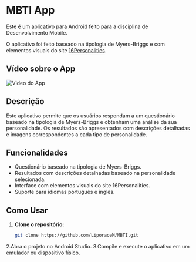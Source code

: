 # MBTI App

Este é um aplicativo para Android feito para a disciplina de Desenvolvimento Mobile.

O aplicativo foi feito baseado na tipologia de Myers-Briggs e com elementos visuais do site [16Personalities](https://www.16personalities.com).

## Vídeo sobre o App




![Video do App](https://github.com/LiporaceM/MBTI/assets/108703224/2f9cc2f3-61e7-4837-938a-9145d733c768)

## Descrição

Este aplicativo permite que os usuários respondam a um questionário baseado na tipologia de Myers-Briggs e obtenham uma análise da sua personalidade. Os resultados são apresentados com descrições detalhadas e imagens correspondentes a cada tipo de personalidade.

## Funcionalidades

- Questionário baseado na tipologia de Myers-Briggs.
- Resultados com descrições detalhadas baseado na personalidade selecionada.
- Interface com elementos visuais do site 16Personalities.
- Suporte para idiomas português e inglês.

## Como Usar

1. **Clone o repositório:**
   ```sh
   git clone https://github.com/LiporaceM/MBTI.git
2.Abra o projeto no Android Studio.
3.Compile e execute o aplicativo em um emulador ou dispositivo físico.
